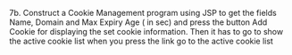 7b. Construct a Cookie Management program using JSP to get the fields Name, Domain and Max  Expiry Age ( in sec) and press the button Add Cookie for displaying the set cookie information. Then  it has to go to show the active cookie list when you press the link go to the active cookie list


